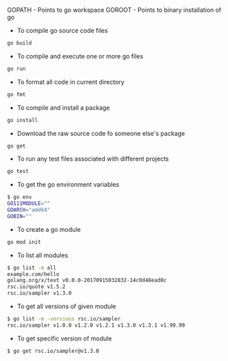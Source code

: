 
GOPATH - Points to go workspace
GOROOT - Points to binary installation of go




- To compile go source code files

```bash
go build
```

- To compile and execute one or more go files

```bash
go run
```

- To format all code in current directory

```bash
go fmt
```

- To compile and install a package

```bash
go install
```

- Download the raw source code fo someone else's package

```bash
go get
```

- To run any test files associated with different projects

```bash
go test
```

- To get the go environment variables

```bash
$ go env        
GO111MODULE=""
GOARCH="amd64"
GOBIN=""
```

- To create a go module

```bash
go mod init
```

- To list all modules

```bash
$ go list -m all
example.com/hello
golang.org/x/text v0.0.0-20170915032832-14c0d48ead0c
rsc.io/quote v1.5.2
rsc.io/sampler v1.3.0
```

- To get all versions of given module

```bash
$ go list -m -versions rsc.io/sampler
rsc.io/sampler v1.0.0 v1.2.0 v1.2.1 v1.3.0 v1.3.1 v1.99.99
```

- To get specific version of module

```bash
$ go get rsc.io/sampler@v1.3.0       
```

